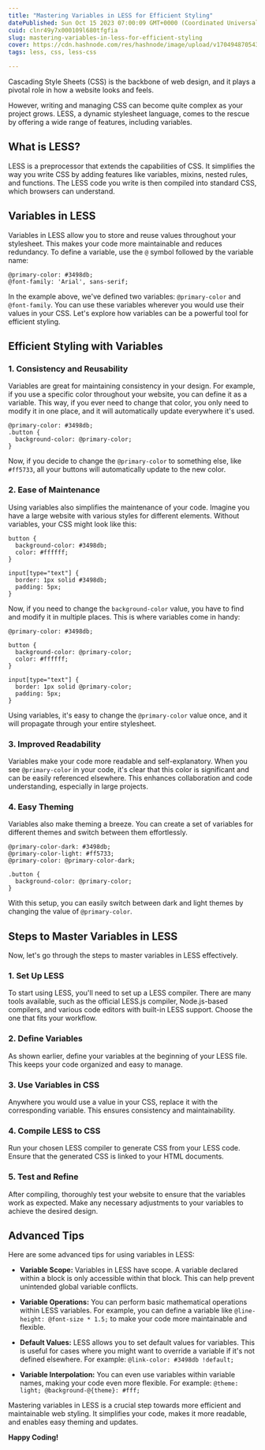 ```yaml
---
title: "Mastering Variables in LESS for Efficient Styling"
datePublished: Sun Oct 15 2023 07:00:09 GMT+0000 (Coordinated Universal Time)
cuid: clnr49y7x000109l680tfgfia
slug: mastering-variables-in-less-for-efficient-styling
cover: https://cdn.hashnode.com/res/hashnode/image/upload/v1704948705435/372b54d3-9582-43d4-a431-1e888c4619e8.jpeg
tags: less, css, less-css

---
```


Cascading Style Sheets (CSS) is the backbone of web design, and it plays a pivotal role in how a website looks and feels.

However, writing and managing CSS can become quite complex as your project grows. LESS, a dynamic stylesheet language, comes to the rescue by offering a wide range of features, including variables.

## What is LESS?

LESS is a preprocessor that extends the capabilities of CSS. It simplifies the way you write CSS by adding features like variables, mixins, nested rules, and functions. The LESS code you write is then compiled into standard CSS, which browsers can understand.

## Variables in LESS

Variables in LESS allow you to store and reuse values throughout your stylesheet. This makes your code more maintainable and reduces redundancy. To define a variable, use the `@` symbol followed by the variable name:

```less
@primary-color: #3498db;
@font-family: 'Arial', sans-serif;
```

In the example above, we've defined two variables: `@primary-color` and `@font-family`. You can use these variables wherever you would use their values in your CSS. Let's explore how variables can be a powerful tool for efficient styling.

## Efficient Styling with Variables

### 1\. Consistency and Reusability

Variables are great for maintaining consistency in your design. For example, if you use a specific color throughout your website, you can define it as a variable. This way, if you ever need to change that color, you only need to modify it in one place, and it will automatically update everywhere it's used.

```less
@primary-color: #3498db;
.button {
  background-color: @primary-color;
}
```

Now, if you decide to change the `@primary-color` to something else, like `#ff5733`, all your buttons will automatically update to the new color.

### 2\. Ease of Maintenance

Using variables also simplifies the maintenance of your code. Imagine you have a large website with various styles for different elements. Without variables, your CSS might look like this:

```less
button {
  background-color: #3498db;
  color: #ffffff;
}

input[type="text"] {
  border: 1px solid #3498db;
  padding: 5px;
}
```

Now, if you need to change the `background-color` value, you have to find and modify it in multiple places. This is where variables come in handy:

```less
@primary-color: #3498db;

button {
  background-color: @primary-color;
  color: #ffffff;
}

input[type="text"] {
  border: 1px solid @primary-color;
  padding: 5px;
}
```

Using variables, it's easy to change the `@primary-color` value once, and it will propagate through your entire stylesheet.

### 3\. Improved Readability

Variables make your code more readable and self-explanatory. When you see `@primary-color` in your code, it's clear that this color is significant and can be easily referenced elsewhere. This enhances collaboration and code understanding, especially in large projects.

### 4\. Easy Theming

Variables also make theming a breeze. You can create a set of variables for different themes and switch between them effortlessly.

```less
@primary-color-dark: #3498db;
@primary-color-light: #ff5733;
@primary-color: @primary-color-dark;

.button {
  background-color: @primary-color;
}
```

With this setup, you can easily switch between dark and light themes by changing the value of `@primary-color`.

## Steps to Master Variables in LESS

Now, let's go through the steps to master variables in LESS effectively.

### 1\. Set Up LESS

To start using LESS, you'll need to set up a LESS compiler. There are many tools available, such as the official LESS.js compiler, Node.js-based compilers, and various code editors with built-in LESS support. Choose the one that fits your workflow.

### 2\. Define Variables

As shown earlier, define your variables at the beginning of your LESS file. This keeps your code organized and easy to manage.

### 3\. Use Variables in CSS

Anywhere you would use a value in your CSS, replace it with the corresponding variable. This ensures consistency and maintainability.

### 4\. Compile LESS to CSS

Run your chosen LESS compiler to generate CSS from your LESS code. Ensure that the generated CSS is linked to your HTML documents.

### 5\. Test and Refine

After compiling, thoroughly test your website to ensure that the variables work as expected. Make any necessary adjustments to your variables to achieve the desired design.

## Advanced Tips

Here are some advanced tips for using variables in LESS:

* **Variable Scope:** Variables in LESS have scope. A variable declared within a block is only accessible within that block. This can help prevent unintended global variable conflicts.
    
* **Variable Operations:** You can perform basic mathematical operations within LESS variables. For example, you can define a variable like `@line-height: @font-size * 1.5;` to make your code more maintainable and flexible.
    
* **Default Values:** LESS allows you to set default values for variables. This is useful for cases where you might want to override a variable if it's not defined elsewhere. For example: `@link-color: #3498db !default;`
    
* **Variable Interpolation:** You can even use variables within variable names, making your code even more flexible. For example: `@theme: light; @background-@{theme}: #fff;`
    

Mastering variables in LESS is a crucial step towards more efficient and maintainable web styling. It simplifies your code, makes it more readable, and enables easy theming and updates.

**Happy Coding!**